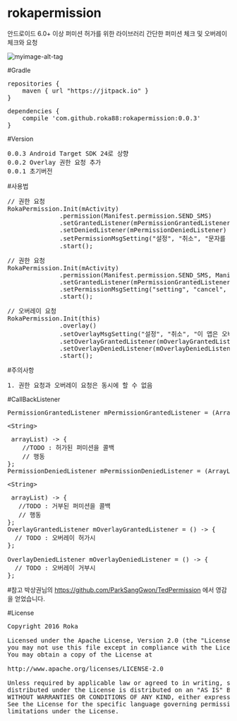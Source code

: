 # rokapermission
안드로이드 6.0+ 이상 퍼미션 허가를 위한 라이브러리
간단한 퍼미션 체크 및 오버레이 체크와 요청

![myimage-alt-tag](http://file.lycle.co.kr/images/t_1475674282616_user_event.png)

#Gradle

<pre>
repositories {
    maven { url "https://jitpack.io" }
}
</pre>

<pre>
dependencies {
    compile 'com.github.roka88:rokapermission:0.0.3'
}
</pre>

#Version
<pre>
0.0.3 Android Target SDK 24로 상향
0.0.2 Overlay 권한 요청 추가
0.0.1 초기버전
</pre>


#사용법
<pre>
// 권한 요청
RokaPermission.Init(mActivity)
              .permission(Manifest.permission.SEND_SMS)
              .setGrantedListener(mPermissionGrantedListener)
              .setDeniedListener(mPermissionDeniedListener)
              .setPermissionMsgSetting("설정", "취소", "문자를 전송하시려면 동의해주셔야 합니다.")
              .start();
</pre>


<pre>
// 권한 요청
RokaPermission.Init(mActivity)
              .permission(Manifest.permission.SEND_SMS, Manifest.permission.CAMERA)
              .setGrantedListener(mPermissionGrantedListener)
              .setPermissionMsgSetting("setting", "cancel", "you should ...")
              .start();
</pre>

<pre>
// 오버레이 요청
RokaPermission.Init(this)
              .overlay()
              .setOverlayMsgSetting("설정", "취소", "이 앱은 오버레이 설정이 허가되어야 합니다,")
              .setOverlayGrantedListener(mOverlayGrantedListener)
              .setOverlayDeniedListener(mOverlayDeniedListener)
              .start();
</pre>

#주의사항
<pre>
1. 권한 요청과 오버레이 요청은 동시에 할 수 없음
</pre>


#CallBackListener

<pre>
PermissionGrantedListener mPermissionGrantedListener = (ArrayList<xmp><String></xmp> arrayList) -> {
    //TODO : 허가된 퍼미션을 콜백
    // 행동
};
PermissionDeniedListener mPermissionDeniedListener = (ArrayList<xmp><String></xmp> arrayList) -> {
   //TODO : 거부된 퍼미션을 콜백
   // 행동
};
OverlayGrantedListener mOverlayGrantedListener = () -> {
  // TODO : 오버레이 허가시
};

OverlayDeniedListener mOverlayDeniedListener = () -> {
  // TODO : 오버레이 거부시
};
</pre>



#참고
박상권님의 https://github.com/ParkSangGwon/TedPermission 에서 영감을 얻었습니다.

#License
<pre>
Copyright 2016 Roka

Licensed under the Apache License, Version 2.0 (the "License");
you may not use this file except in compliance with the License.
You may obtain a copy of the License at

http://www.apache.org/licenses/LICENSE-2.0

Unless required by applicable law or agreed to in writing, software
distributed under the License is distributed on an "AS IS" BASIS,
WITHOUT WARRANTIES OR CONDITIONS OF ANY KIND, either express or implied.
See the License for the specific language governing permissions and
limitations under the License.
</pre>
